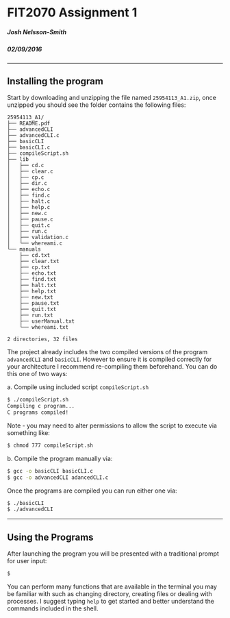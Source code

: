 
# FIT2070 Assignment 1
##### Josh Nelsson-Smith
##### 02/09/2016
---
## Installing the program
Start by downloading and unzipping the file named `25954113_A1.zip`, once unzipped you should see the folder contains the following files:
```
25954113_A1/
├── README.pdf
├── advancedCLI
├── advancedCLI.c
├── basicCLI
├── basicCLI.c
├── compileScript.sh
├── lib
│   ├── cd.c
│   ├── clear.c
│   ├── cp.c
│   ├── dir.c
│   ├── echo.c
│   ├── find.c
│   ├── halt.c
│   ├── help.c
│   ├── new.c
│   ├── pause.c
│   ├── quit.c
│   ├── run.c
│   ├── validation.c
│   └── whereami.c
└── manuals
    ├── cd.txt
    ├── clear.txt
    ├── cp.txt
    ├── echo.txt
    ├── find.txt
    ├── halt.txt
    ├── help.txt
    ├── new.txt
    ├── pause.txt
    ├── quit.txt
    ├── run.txt
    ├── userManual.txt
    └── whereami.txt

2 directories, 32 files
```
The project already includes the two compiled versions of the program `advancedCLI` and `basicCLI`. However to ensure it is compiled correctly for your architecture I recommend re-compiling them beforehand. You can do this one of two ways:

a. Compile using included script ```compileScript.sh```
```sh
$ ./compileScript.sh
Compiling c program...
C programs compiled!
```
Note - you may need to alter permissions to allow the script to execute via something like:
```sh
$ chmod 777 compileScript.sh
```
b. Compile the program manually via:
```sh
$ gcc -o basicCLI basicCLI.c
$ gcc -o advancedCLI adancedCLI.c
```

Once the programs are compiled you can run either one via:

```sh
$ ./basicCLI
$ ./advancedCLI
```

---
## Using the Programs
After launching the program you will be presented with a traditional prompt for user input:
```sh
$
```

You can perform many functions that are available in the terminal you may be familiar with such as changing directory, creating files or dealing with processes. I suggest typing `help` to get started and better understand the commands included in the shell.
